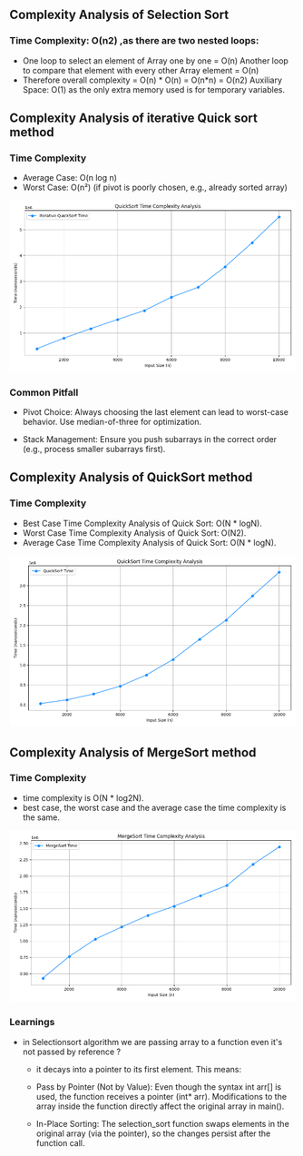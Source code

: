 ## Complexity Analysis of Selection Sort
### Time Complexity: O(n2) ,as there are two nested loops:

- One loop to select an element of Array one by one = O(n)
Another loop to compare that element with every other Array element = O(n)
- Therefore overall complexity = O(n) * O(n) = O(n*n) = O(n2)
Auxiliary Space: O(1) as the only extra memory used is for temporary variables.


## Complexity Analysis of iterative Quick sort method
### Time Complexity
- Average Case: O(n log n)
- Worst Case: O(n²) (if pivot is poorly chosen, e.g., already sorted array)

![Alt text](../plot/png/iterative_quicksort.png) 

### Common Pitfall 
- Pivot Choice: Always choosing the last element can lead to worst-case behavior. Use median-of-three for optimization.

- Stack Management: Ensure you push subarrays in the correct order (e.g., process smaller subarrays first).


## Complexity Analysis of QuickSort method

### Time Complexity
- Best Case Time Complexity Analysis of Quick Sort: O(N * logN).
- Worst Case Time Complexity Analysis of Quick Sort: O(N2).
- Average Case Time Complexity Analysis of Quick Sort: O(N * logN).

![Alt text](../plot/png/quicksort_plot.png)

## Complexity Analysis of MergeSort method

### Time Complexity
-  time complexity is O(N * log2N).
- best case, the worst case and the average case the time complexity is the same.

![Alt text](../plot/png/mergesort.png)
















### Learnings

- in Selectionsort algorithm we are passing array to a function even it's not passed by reference ?
  - it decays into a pointer to its first element. This means:
   - Pass by Pointer (Not by Value):
     Even though the syntax int arr[] is used, the function receives a pointer (int* arr). Modifications to the array inside the   function directly affect the original array in main().

   - In-Place Sorting:
     The selection_sort function swaps elements in the original array (via the pointer), so the changes persist after the function call.

